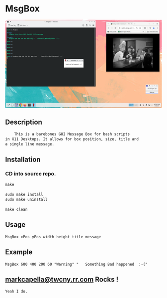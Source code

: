 # MsgBox
    
!['MsgBox'](https://github.com/markcapella/MsgBox/blob/main/assets/screenshot.png)
    
## Description
        This is a barebones GUI Message Box for bash scripts
    in X11 Desktops. It allows for box position, size, title and
    a single line message.
    
    
## Installation
    
### CD into source repo.
    make
    
    sudo make install
    sudo make uninstall
    
    make clean
    
    
## Usage
    MsgBox xPos yPos width height title message
    
    
## Example
    MsgBox 600 400 200 60 "Warning" "   Something Bad happened  :-("
    
    
## markcapella@twcny.rr.com Rocks !
    Yeah I do.
    
    

